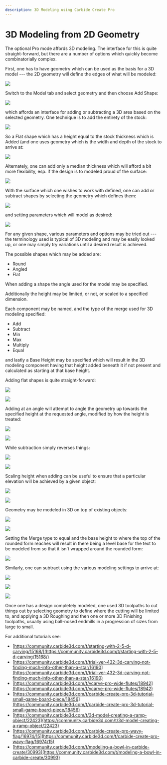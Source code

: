 ```yaml
---
description: 3D Modeling using Carbide Create Pro
---
```


# 3D Modeling from 2D Geometry

The optional Pro mode affords 3D modeling. The interface for this is quite straight-forward, but there are a number of options which quickly become combinatorially complex.

First, one has to have geometry which can be used as the basis for a 3D model --- the 2D geometry will define the edges of what will be modeled:

![](<.gitbook/assets/image (36).png>)

Switch to the Model tab and select geometry and then choose Add Shape:

![](<.gitbook/assets/image (43).png>)

which affords an interface for adding or subtracting a 3D area based on the selected geometry. One technique is to add the entirety of the stock:

![](<.gitbook/assets/image (53).png>)

So a Flat shape which has a height equal to the stock thickness which is Added (and one uses geometry which is the width and depth of the stock to arrive at:

![](<.gitbook/assets/image (119).png>)

Alternately, one can add only a median thickness which will afford a bit more flexibility, esp. if the design is to modeled proud of the surface:

![](<.gitbook/assets/image (35).png>)

With the surface which one wishes to work with defined, one can add or subtract shapes by selecting the geometry which defines them:

![](<.gitbook/assets/image (216).png>)

and setting parameters which will model as desired:

![](<.gitbook/assets/image (142).png>)

For any given shape, various parameters and options may be tried out --- the terminology used is typical of 3D modeling and may be easily looked up, or one may simply try variations until a desired result is achieved.

The possible shapes which may be added are:

* Round
* Angled
* Flat

When adding a shape the angle used for the model may be specified.

Additionally the height may be limited, or not, or scaled to a specified dimension.

Each component may be named, and the type of the merge used for 3D modeling specified:

* Add
* Subtract
* Min
* Max
* Multiply
* Equal

and lastly a Base Height may be specified which will result in the 3D modeling component having that height added beneath it if not present and calculated as starting at that base height.

Adding flat shapes is quite straight-forward:

![](<.gitbook/assets/image (76).png>)

![](<.gitbook/assets/image (232).png>)

Adding at an angle will attempt to angle the geometry up towards the specified height at the requested angle, modified by how the height is treated:

![](<.gitbook/assets/image (217).png>)

![](<.gitbook/assets/image (63).png>)

While subtraction simply reverses things:

![](<.gitbook/assets/image (48).png>)

![](<.gitbook/assets/image (19).png>)

Scaling height when adding can be useful to ensure that a particular elevation will be achieved by a given object:

![](<.gitbook/assets/image (32).png>)

![](<.gitbook/assets/image (24).png>)

Geometry may be modeled in 3D on top of existing objects:

![](<.gitbook/assets/image (150).png>)

![](<.gitbook/assets/image (29).png>)

Setting the Merge type to equal and the base height to where the top of the rounded form reaches will result in there being a level base for the text to be modeled from so that it isn't wrapped around the rounded form:

![](<.gitbook/assets/image (30).png>)

Similarly, one can subtract using the various modeling settings to arrive at:

![](<.gitbook/assets/image (17).png>)

![](<.gitbook/assets/image (283).png>)

![](<.gitbook/assets/image (154).png>)

Once one has a design completely modeled, one used 3D toolpaths to cut things out by selecting geometry to define where the cutting will be limited to, and applying a 3D Roughing and then one or more 3D Finishing toolpaths, usually using ball-nosed endmills in a progression of sizes from large to small.

For additional tutorials see:

* [https://community.carbide3d.com/t/starting-with-2-5-d-carving/15168/](https://community.carbide3d.com/t/starting-with-2-5-d-carving/15168/)
* [https://community.carbide3d.com/t/trial-ver-432-3d-carving-not-finding-much-info-other-than-a-star/16190](https://community.carbide3d.com/t/trial-ver-432-3d-carving-not-finding-much-info-other-than-a-star/16190)
* [https://community.carbide3d.com/t/vcarve-pro-wide-flutes/18942](https://community.carbide3d.com/t/vcarve-pro-wide-flutes/18942)
* [https://community.carbide3d.com/t/carbide-create-pro-3d-tutorial-small-game-board-piece/18456](https://community.carbide3d.com/t/carbide-create-pro-3d-tutorial-small-game-board-piece/18456)
* [https://community.carbide3d.com/t/3d-model-creating-a-ramp-object/22423](https://community.carbide3d.com/t/3d-model-creating-a-ramp-object/22423)
* [https://community.carbide3d.com/t/carbide-create-pro-wavy-flag/16974/15](https://community.carbide3d.com/t/carbide-create-pro-wavy-flag/16974/15)
* [https://community.carbide3d.com/t/modeling-a-bowl-in-carbide-create/30993](https://community.carbide3d.com/t/modeling-a-bowl-in-carbide-create/30993)
